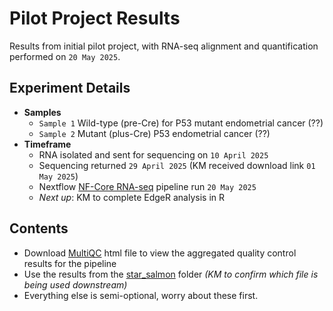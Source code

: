 # Pilot Project Results
Results from initial pilot project, with RNA-seq alignment and quantification performed on `20 May 2025`.

## Experiment Details
- **Samples**
  - `Sample 1` Wild-type (pre-Cre) for P53 mutant endometrial cancer (??)
  - `Sample 2` Mutant (plus-Cre) P53 endometrial cancer (??)
- **Timeframe**
  -   RNA isolated and sent for sequencing on `10 April 2025`
  -   Sequencing returned `29 April 2025` (KM received download link `01 May 2025`)
  -   Nextflow [NF-Core RNA-seq](https://github.com/nf-core/rnaseq) pipeline run `20 May 2025`
  -   *Next up*: KM to complete EdgeR analysis in R

## Contents
- Download [MultiQC](multiqc_report.html) html file to view the aggregated quality control results for the pipeline
- Use the results from the [star_salmon](results/star_salmon) folder *(KM to confirm which file is being used downstream)*
- Everything else is semi-optional, worry about these first.
